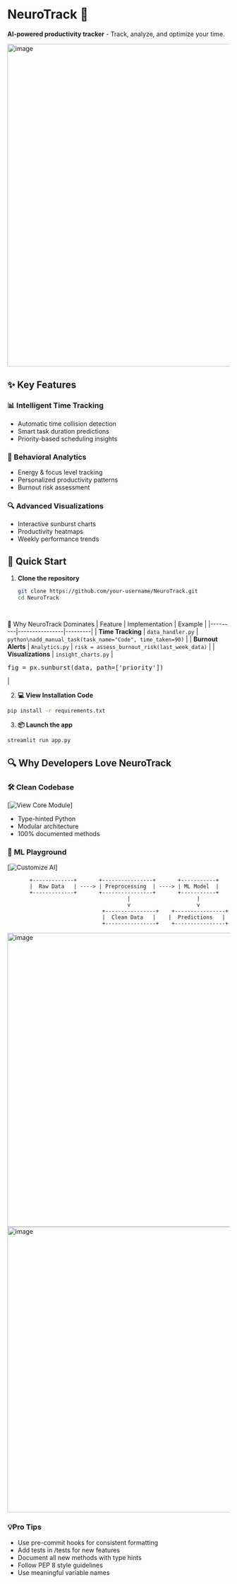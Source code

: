 # NeuroTrack 🧠
**AI-powered productivity tracker** - Track, analyze, and optimize your time.

<img width="1735" height="731" alt="image" src="https://github.com/user-attachments/assets/6dd72d0c-e4e1-4dc6-9ca2-3341086d9664" />

## ✨ Key Features

### 📊 Intelligent Time Tracking

- Automatic time collision detection
- Smart task duration predictions
- Priority-based scheduling insights

### 🧠 Behavioral Analytics
- Energy & focus level tracking
- Personalized productivity patterns
- Burnout risk assessment

### 🔍 Advanced Visualizations
- Interactive sunburst charts
- Productivity heatmaps
- Weekly performance trends

## 🚀 Quick Start

1. **Clone the repository**
   ```bash
   git clone https://github.com/your-username/NeuroTrack.git
   cd NeuroTrack
  



🌟 Why NeuroTrack Dominates
|	 Feature | Implementation | Example |
|---------|----------------|---------|
| **Time Tracking** | `data_handler.py` | ```python\nadd_manual_task(task_name="Code", time_taken=90)``` |
| **Burnout Alerts** | `Analytics.py` | `risk = assess_burnout_risk(last_week_data)` |
| **Visualizations** | `insight_charts.py` | <pre>fig = px.sunburst(data, path=['priority'])</pre> |



2. **💻 View Installation Code**

```bash
pip install -r requirements.txt
```

3. **📦 Launch the app**
```bash
streamlit run app.py
```
## 🔍 Why Developers Love NeuroTrack

### 🛠️ **Clean Codebase**
[![View Core Module](https://img.shields.io/badge/📦_data__handler.py-Click_to_Explore-blue?logo=github)]
- Type-hinted Python
- Modular architecture
- 100% documented methods

### 🤖 **ML Playground**
[![Customize AI](https://img.shields.io/badge/%F0%9F%A7%A0_ml__models.py-Customize-purple?logo=scikit-learn)]
```mermaid
       +-------------+       +----------------+       +-----------+
       |  Raw Data   | ----> | Preprocessing  | ----> | ML Model  |
       +-------------+       +----------------+       +-----------+
                                      |                     |
                                      v                     v
                              +----------------+    +----------------+
                              |  Clean Data   |    |  Predictions   |
                              +----------------+    +----------------+

```
<img width="1772" height="666" alt="image" src="https://github.com/user-attachments/assets/1928ccdc-2b44-4638-95bf-2ac44fd75562" />
<img width="1762" height="647" alt="image" src="https://github.com/user-attachments/assets/77ffd4f3-b5ab-4f5c-9aea-18ce2e3b0072" />

### **💡Pro Tips**
- Use pre-commit hooks for consistent formatting
- Add tests in /tests for new features
- Document all new methods with type hints
- Follow PEP 8 style guidelines
- Use meaningful variable names
